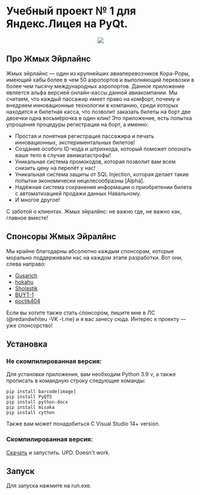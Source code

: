 # Учебный проект № 1 для Яндекс.Лицея на PyQt.

<p align="center">
  <img src="https://imgur.com/S7bDFUq.gif" />
</p>

## Про Жмых Эйрлайнс

Жмых эйрлайнс — один из крупнейших авиаперевозчиков Кора-Роры, имеющий хабы более в чем 50 аэропортов и выполняющий перевозки в более чем тысячу международных аэропортов. Данное приложение является альфа версией онлайн-кассы данной авиакомпании. Мы считаем, что каждый пассажир имеет право на комфорт, почему и внедряем инновационные технологии в компанию, среди которых находится и билетная касса, что позволит заказать билеты на борт две двоечки одна восьмёрочка в один клик!
Это приложение, есть попытка упрощения процедуры регистрации на борт, а именно:
- Простая и понятная регистрация пассажира и печать инновационных, экспериментальных билетов!
- Создание особого ID-кода и штрихкода, который поможет опознать ваше тело в случае авиакатастрофы!
- Уникальная система промокодов, которая позволит вам всем снизить цену на перелёт у нас!
- Уникальная система защиты от SQL Injection, которая делает такие попытки экономически нецелесообразны [Alpha].
- Надёжная система сохранения информации о приобретении билета с автоматизацией продажи данных Навальному.
- И многое другое!

С заботой о клиентах. Жмых эйралйнс: не важно где, не важно как, главное вместе!

## Спонсоры Жмых Эйралйнс

Мы крайне благодарны абсолютно каждым спонсорам, которые морально поддерживали нас на каждом этапе разработки. Вот они, слева направо:
- [Gusarich](https://github.com/Gusarich)
- [hokahu](https://github.com/hokahu)
- [Sholastik](https://github.com/Sholastik)
- [BUYT-1](https://github.com/BUYT-1)
- [poctik404](https://vk.com/poctik404)

Если вы хотите также стать спонсором, пишите мне в ЛС (@redandwhiteu -VK -t.me) и я вас занесу сюда. 
Интерес к проекту — уже спонсорство!

## Установка

### Не скомпилированная версия:

Для установки приложения, вам необходим Python 3.9 v, а также прописать в командную строку следующие команды:

```
pip install barcode[image]
pip install PyQT5
pip install python-docx
pip install misaka
pip install cython
```

Также вам может понадобиться C Visual Studio 14+ version.

### Скомпилированная версия:

[Скачать](https://vk.com/away.php?utf=1&to=https%3A%2F%2Fdrive.google.com%2Ffile%2Fd%2F1zD_VgBPqIkxSzmB6dvdk5INkLyCI6ivI%2Fview%3Fusp%3Dsharing) и запустить. 
UPD. Doesn't work.

## Запуск

Для запуска нажмите на run.exe.
